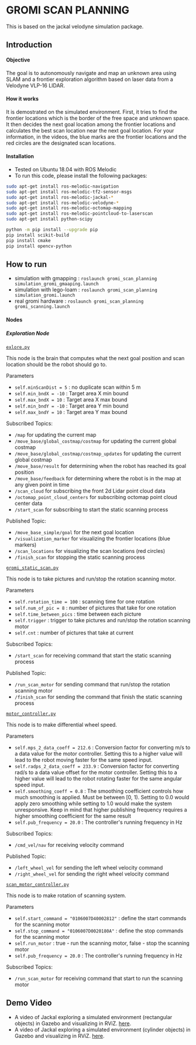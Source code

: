 # GROMI SCAN PLANNING
This is based on the jackal velodyne simulation package.

## Introduction
####  Objective
The goal is to autonomously navigate and map an unknown area using SLAM and a frontier exploration algorithm based on laser data from a Velodyne VLP-16 LIDAR.

#### How it works
It is demostrated on the simulated environment.
First, it tries to find the frontier locations which is the border of the free space and unknown space.
It then decides the next goal location among the frontier locations and calculates the best scan location near the next goal location.
For your information, in the videos, the blue marks are the frontier locations and the red circles are the designated scan locations.

#### Installation
- Tested on Ubuntu 18.04 with ROS Melodic
- To run this code, please install the following packages:
```bash
sudo apt-get install ros-melodic-navigation
sudo apt-get install ros-melodic-tf2-sensor-msgs
sudo apt-get install ros-melodic-jackal-*
sudo apt-get install ros-melodic-velodyne-*
sudo apt-get install ros-melodic-octomap-mapping 
sudo apt-get install ros-melodic-pointcloud-to-laserscan
sudo apt-get install python-scipy

python -m pip install --upgrade pip
pip install scikit-build
pip install cmake
pip install opencv-python
```

## How to run
- simulation with gmapping : `roslaunch gromi_scan_planning simulation_gromi_gmaaping.launch`
- simulation with lego-loam : `roslaunch gromi_scan_planning simulation_gromi.launch`
- real gromi hardware : `roslaunch gromi_scan_planning gromi_scanning.launch`

#### Nodes
##### Exploration Node
[`exlore.py`](src/explore.py)

This node is the brain that computes what the next goal position and scan location should be the robot should go to.

Parameters 
- `self.minScanDist = 5` : no duplicate scan within 5 m
- `self.min_bndX = -10` : Target area X min bound
- `self.max_bndX = 10` : Target area X max bound
- `self.min_bndY = -10` : Target area Y min bound
- `self.max_bndY = 10` : Target area Y max bound
    
Subscribed Topics:
- `/map` for updating the current map
- `/move_base/global_costmap/costmap` for updating the current global costmap
- `/move_base/global_costmap/costmap_updates` for updating the current global costmap
- `/move_base/result` for determining when the robot has reached its goal position
- `/move_base/feedback` for determining where the robot is in the map at any given point in time
- `/scan_cloud` for subscribing the front 2d Lidar point cloud data
- `/octomap_point_cloud_centers` for subscribing octomap point cloud center data 
- `/start_scan` for subscribing to start the static scanning process  

Published Topic: 
- `/move_base_simple/goal` for the next goal location
- `/visualization_marker` for visualizing the frontier locations (blue markers)
- `/scan_locations` for visualizing the scan locations (red circles)
- `/finish_scan` for stopping the static scanning process 


[`gromi_static_scan.py`](src/gromi_static_scan.py)

This node is to take pictures and run/stop the rotation scanning motor.

Parameters 
- `self.rotation_time = 100` : scanning time for one rotation
- `self.num_of_pic = 8` : number of pictures that take for one rotation
- `self.time_between_pics` : time between each picture
- `self.trigger` : trigger to take pictures and run/stop the rotation scanning motor
- `self.cnt` : number of pictures that take at current
    
Subscribed Topics:
- `/start_scan` for receiving command that start the static scanning process

Published Topic: 
- `/run_scan_motor` for sending command that run/stop the rotation scanning motor
- `/finish_scan` for sending the command that finish the static scanning process


[`motor_controller.py`](src/motor_controller.py)

This node is to make differential wheel speed.

Parameters 
- `self.mps_2_data_coeff = 212.6` : Conversion factor for converting m/s to a data value for the motor controller. Setting this to a higher value will lead to the robot moving faster for the same speed input.
- `self.radps_2_data_coeff = 233.9` : Conversion factor for converting rad/s to a data value offset for the motor controller. Setting this to a higher value will lead to the robot rotating faster for the same angular speed input. 
- `self.smoothing_coeff = 0.8` : The smoothing coefficient controls how much smoothing is applied. Must be between [0, 1). Setting to 0.0 would apply zero smoothing while setting to 1.0 would make the system unresponsive. Keep in mind that higher publishing frequency requires a higher smoothing coefficient for the same result
- `self.pub_frequency = 20.0` : The controller's running frequency in Hz
    
Subscribed Topics:
- `/cmd_vel/nav` for receiving velocity command 

Published Topic: 
- `/left_wheel_vel` for sending the left wheel velocity command
- `/right_wheel_vel` for sending the right wheel velocity command


[`scan_motor_controller.py`](src/scan_motor_controller.py)

This node is to make rotation of scanning system.

Parameters 
- `self.start_command = "0106007D40002812"` : define the start commands for the scanning motor
- `self.stop_command = "0106007D0020180A"` : define the stop commands for the scanning motor
- `self.run_motor` : true - run the scanning motor, false - stop the scanning motor
- `self.pub_frequency = 20.0` : The controller's running frequency in Hz
    
Subscribed Topics:
- `/run_scan_motor` for receiving command that start to run the scanning motor 


## Demo Video
- A video of Jackal exploring a simulated environment (rectangular objects) in Gazebo and visualizing in RViZ. [here](https://www.youtube.com/watch?v=RbIVOsBVjnk).
- A video of Jackal exploring a simulated environment (cylinder objects) in Gazebo and visualizing in RViZ. [here](https://www.youtube.com/watch?v=74FLvJFuMgo).

